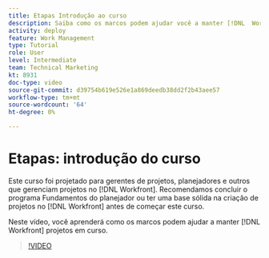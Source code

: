 ```yaml
---
title: Etapas Introdução ao curso
description: Saiba como os marcos podem ajudar você a manter [!DNL  Workfront] projetos em curso.
activity: deploy
feature: Work Management
type: Tutorial
role: User
level: Intermediate
team: Technical Marketing
kt: 8931
doc-type: video
source-git-commit: d39754b619e526e1a869deedb38dd2f2b43aee57
workflow-type: tm+mt
source-wordcount: '64'
ht-degree: 0%

---
```


# Etapas: introdução do curso

Este curso foi projetado para gerentes de projetos, planejadores e outros que gerenciam projetos no [!DNL Workfront]. Recomendamos concluir o programa Fundamentos do planejador ou ter uma base sólida na criação de projetos no [!DNL Workfront] antes de começar este curso.

Neste vídeo, você aprenderá como os marcos podem ajudar a manter [!DNL  Workfront] projetos em curso.

>[!VIDEO](https://video.tv.adobe.com/v/335203/?quality=12)

